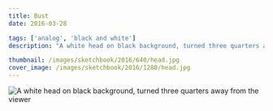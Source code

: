 ```yaml
---
title: Bust
date: 2016-03-28

tags: ['analog', 'black and white']
description: "A white head on black background, turned three quarters away from the viewer."

thumbnail: /images/sketchbook/2016/640/head.jpg
cover_image: /images/sketchbook/2016/1280/head.jpg
---
```


![A white head on black background, turned three quarters away from the viewer](/images/sketchbook/2016/960/head.jpg)
